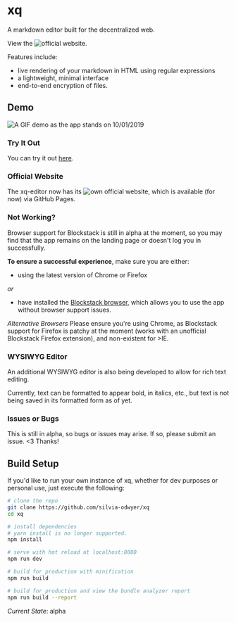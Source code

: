 # xq

A markdown editor built for the decentralized web.

View the ![official website](https://silvia-odwyer.github.io/xq/).

Features include:
- live rendering of your markdown in HTML using regular expressions
- a lightweight, minimal interface
- end-to-end encryption of files.

## Demo

![A GIF demo as the app stands on 10/01/2019](https://github.com/silvia-odwyer/xq/blob/master/screenshots/demo2_10_01_2019.gif)

### Try It Out
You can try it out [here](https://xq-alpha.herokuapp.com). 

### Official Website
The xq-editor now has its ![own official website](https://silvia-odwyer.github.io/xq/), which is available (for now) via GitHub Pages.

### Not Working?
Browser support for Blockstack is still in alpha at the moment, so you may find that the app remains
on the landing page or doesn't log you in successfully. 

**To ensure a successful experience**, make sure you are either: 
- using the latest version of Chrome or Firefox

*or*

-  have installed the [Blockstack browser](https://blockstack.org/install/), which allows you to use the app without browser support issues.

*Alternative Browsers*
Please ensure you're using Chrome, as Blockstack support for Firefox is patchy at the moment (works with an unofficial Blockstack Firefox extension), and non-existent for >IE. 

### WYSIWYG Editor
An additional WYSIWYG editor is also being developed to allow for rich text editing.

Currently, text can be formatted to appear bold, in italics, etc., but text is not being saved in its formatted form as of yet.

### Issues or Bugs
This is still in alpha, so bugs or issues may arise. If so, please submit an issue. <3 Thanks!

## Build Setup
If you'd like to run your own instance of xq, whether for dev purposes or personal use, just execute the following:

``` bash
# clone the repo
git clone https://github.com/silvia-odwyer/xq
cd xq

# install dependencies
# yarn install is no longer supported.
npm install

# serve with hot reload at localhost:8080
npm run dev

# build for production with minification
npm run build

# build for production and view the bundle analyzer report
npm run build --report

```

*Current State*: alpha